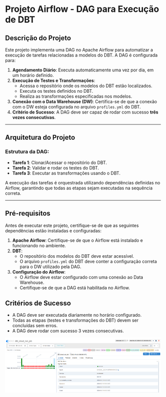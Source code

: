 # **Projeto Airflow - DAG para Execução de DBT**

## **Descrição do Projeto**
Este projeto implementa uma DAG no Apache Airflow para automatizar a execução de tarefas relacionadas a modelos do DBT. A DAG é configurada para:

1. **Agendamento Diário**: Executa automaticamente uma vez por dia, em um horário definido.
2. **Execução de Testes e Transformações**:
   - Acessa o repositório onde os modelos do DBT estão localizados.
   - Executa os testes definidos no DBT.
   - Realiza as transformações especificadas nos modelos.
3. **Conexão com o Data Warehouse (DW)**: Certifica-se de que a conexão com o DW esteja configurada no arquivo `profiles.yml` do DBT.
4. **Critério de Sucesso**: A DAG deve ser capaz de rodar com sucesso **três vezes consecutivas**.

---

## **Arquitetura do Projeto**
### Estrutura da DAG:
- **Tarefa 1**: Clonar/Acessar o repositório do DBT.
- **Tarefa 2**: Validar e rodar os testes do DBT.
- **Tarefa 3**: Executar as transformações usando o DBT.

A execução das tarefas é orquestrada utilizando dependências definidas no Airflow, garantindo que todas as etapas sejam executadas na sequência correta.

---

## **Pré-requisitos**
Antes de executar este projeto, certifique-se de que as seguintes dependências estão instaladas e configuradas:

1. **Apache Airflow**: Certifique-se de que o Airflow está instalado e funcionando no ambiente.
2. **DBT**:
   - O repositório dos modelos do DBT deve estar acessível.
   - O arquivo `profiles.yml` do DBT deve conter a configuração correta para o DW utilizado pela DAG.
3. **Configuração do Airflow**:
   - O Airflow deve estar configurado com uma conexão ao Data Warehouse.
   - Certifique-se de que a DAG está habilitada no Airflow.

## **Critérios de Sucesso**
  - A DAG deve ser executada diariamente no horário configurado.
  - Todas as etapas (testes e transformações do DBT) devem ser concluídas sem erros.
  - A DAG deve rodar com sucesso 3 vezes consecutivas.

  ![Execução da DAG](images/execucao_dag.png)
